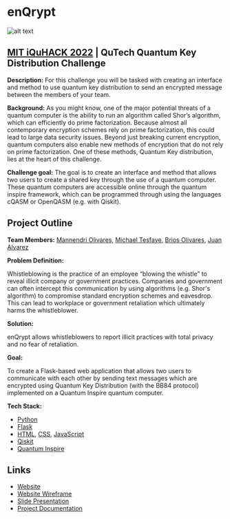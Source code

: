 # enQrypt
![alt text](https://github.com/Mannendri/MIT-iQuHACK-2022-enQrypt/blob/master/static/images/black_whistle.png?raw=true)

## **[MIT iQuHACK 2022](https://www.iquise.mit.edu/iQuHACK/2022-01-28) | QuTech Quantum Key Distribution Challenge**

**Description:**
For this challenge you will be tasked with creating an interface and method to use quantum key distribution to send an encrypted message between the members of your team.	

**Background:**
As you might know, one of the major potential threats of a quantum computer is the ability to run an algorithm called Shor’s algorithm, which can efficiently do prime factorization. Because almost all contemporary encryption schemes rely on prime factorization, this could lead to large data security issues. Beyond just breaking current encryption, quantum computers also enable new methods of encryption that do not rely on prime factorization. One of these methods, Quantum Key distribution, lies at the heart of this challenge.		

**Challenge goal:**
The goal is to create an interface and method that allows two users to create a shared key through the use of a quantum computer. These quantum computers are accessible online through the quantum inspire framework, which can be programmed through using the languages cQASM or OpenQASM (e.g. with Qiskit). 

## **Project Outline**

**Team Members:** [Mannendri Olivares](https://www.linkedin.com/in/mannendri), [Michael Tesfaye](https://www.linkedin.com/in/michael-tesfaye-645387205/), [Brios Olivares](https://www.linkedin.com/in/brios-olivares/), [Juan Alvarez](https://www.linkedin.com/in/juan-alvarez-2263b5212/)

**Problem Definition:** 

Whistleblowing is the practice of an employee “blowing the whistle” to reveal illicit company or government practices. Companies and government can often intercept this communication by using algorithms (e.g. Shor's algorithm) to compromise standard encryption schemes and eavesdrop. This can lead to workplace or government retaliation which ultimately harms the whistleblower.

**Solution:** 

enQrypt allows whistleblowers to report illicit practices with total privacy and no fear of retaliation.

**Goal:** 

To create a Flask-based web application that allows two users to communicate with each other by sending text messages which are encrypted using Quantum Key Distribution (with the BB84 protocol) implemented on a Quantum Inspire quantum computer.

**Tech Stack:**

- [Python](https://www.python.org/)
- [Flask](https://flask.palletsprojects.com/en/2.0.x/)
- [HTML](https://developer.mozilla.org/en-US/docs/Web/HTML), [CSS](https://developer.mozilla.org/en-US/docs/Web/CSS), [JavaScript](https://www.javascript.com/)
- [Qiskit](https://qiskit.org/)
- [Quantum Inspire](https://www.quantum-inspire.com/)

## **Links**

- [Website](https://MIT-iQuHACK-2022.mannendri.repl.co)
- [Website Wireframe](https://whimsical.com/mit-iquhack-2022-VG14X1qUurpvyLrCLvEKht)
- [Slide Presentation](https://docs.google.com/presentation/d/1W6uq_kOijuIeqa3I77lJ9mviHtBdrN1arL-Nl21E6r0/edit?usp=sharing)
- [Project Documentation](https://docs.google.com/document/d/1fKMb8rYdemfV7gmypooQgqEIo53iYm1EoGtfiSoEzss/edit?usp=sharing)




